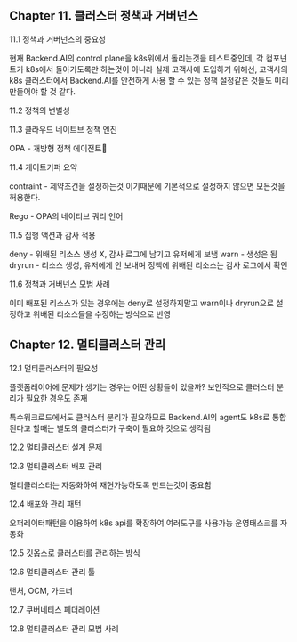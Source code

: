 ## Chapter 11. 클러스터 정책과 거버넌스

11.1 정책과 거버넌스의 중요성

현재 Backend.AI의 control plane을 k8s위에서 돌리는것을 테스트중인데, 각 컴포넌트가 k8s에서 돌아가도록만 하는것이 아니라 실제 고객사에 도입하기 위해선, 고객사의 k8s 클러스터에서 Backend.AI를 안전하게 사용 할 수 있는 정책 설정같은 것들도 미리 만들어야 할 것 같다.

11.2 정책의 변별성

11.3 클라우드 네이트브 정책 엔진

OPA - 개방형 정책 에이전트

11.4 게이트키퍼 요약

contraint - 제약조건을 설정하는것 이기때문에 기본적으로 설정하지 않으면 모든것을 허용한다.

Rego - OPA의 네이티브 쿼리 언어

11.5 집행 액션과 감사 적용

deny - 위배된 리소스 생성 X, 감사 로그에 남기고 유저에게 보냄
warn - 생성은 됨
dryrun - 리소스 생성, 유저에게 안 보내며 정책에 위배된 리소스는 감사 로그에서 확인

11.6 정책과 거버넌스 모범 사례

이미 배포된 리소스가 있는 경우에는 deny로 설정하지말고 warn이나 dryrun으로 설정하고 위배된 리소스들을 수정하는 방식으로 반영

## Chapter 12. 멀티클러스터 관리

12.1 멀티클러스터의 필요성

플랫폼레이어에 문제가 생기는 경우는 어떤 상황들이 있을까?
보안적으로 클러스터 분리가 필요한 경우도 존재

특수워크로드에서도 클러스터 분리가 필요하므로 Backend.AI의 agent도 k8s로 통합된다고 할때는 별도의 클러스터가 구축이 필요하 것으로 생각됨

12.2 멀티클러스터 설계 문제

12.3 멀티클러스터 배포 관리

멀티클러스터는 자동화하여 재현가능하도록 만드는것이 중요함

12.4 배포와 관리 패턴

오퍼레이터패턴을 이용하여 k8s api를 확장하여 여러도구를 사용가능
운영태스크를 자동화

12.5 깃옵스로 클러스터를 관리하는 방식

12.6 멀티클러스터 관리 툴

랜처, OCM, 가드너

12.7 쿠버네티스 페더레이션

12.8 멀티클러스터 관리 모범 사례

